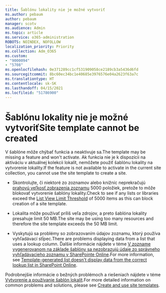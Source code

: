 ```yaml
---
title: Šablónu lokality nie je možné vytvoriť
ms.author: pebaum
author: pebaum
manager: scotv
ms.audience: Admin
ms.topic: article
ms.service: o365-administration
ROBOTS: NOINDEX, NOFOLLOW
localization_priority: Priority
ms.collection: Adm_O365
ms.custom:
- "9000094"
- "5708"
ms.openlocfilehash: 0e371289cc1cf531909058ce2189cb3a5436d6fd
ms.sourcegitcommit: 8bc60ec34bc1e40685e3976576e04a2623f63a7c
ms.translationtype: HT
ms.contentlocale: sk-SK
ms.lasthandoff: 04/15/2021
ms.locfileid: "51786900"
---
```

# <a name="site-template-cannot-be-created"></a><span data-ttu-id="58551-102">Šablónu lokality nie je možné vytvoriť</span><span class="sxs-lookup"><span data-stu-id="58551-102">Site template cannot be created</span></span>

<span data-ttu-id="58551-103">V šablóne môže chýbať funkcia a neaktivuje sa.</span><span class="sxs-lookup"><span data-stu-id="58551-103">The template may be missing a feature and won't activate.</span></span> <span data-ttu-id="58551-104">Ak funkcia nie je k dispozícii na aktiváciu v aktuálnej kolekcii lokalít, nemôžete použiť šablónu lokality na vytvorenie lokality.</span><span class="sxs-lookup"><span data-stu-id="58551-104">If the feature is not available to activate in the current site collection, you cannot use the site template to create a site.</span></span>

- <span data-ttu-id="58551-105">Skontrolujte, či niektoré zo zoznamov alebo knižníc neprekračujú [prahovú veľkosť zobrazenia zoznamu](https://support.office.com/article/Manage-large-lists-and-libraries-in-SharePoint-B8588DAE-9387-48C2-9248-C24122F07C59) 5000 položiek, pretože to môže blokovať vytvorenie šablóny lokality.</span><span class="sxs-lookup"><span data-stu-id="58551-105">Check to see if any lists or libraries exceed the [List View Limit Threshold](https://support.office.com/article/Manage-large-lists-and-libraries-in-SharePoint-B8588DAE-9387-48C2-9248-C24122F07C59) of 5000 items as this can block creation of a site template.</span></span>

- <span data-ttu-id="58551-106">Lokalita môže používať príliš veľa zdrojov, a preto šablóna lokality presahuje limit 50 MB.</span><span class="sxs-lookup"><span data-stu-id="58551-106">The site may be using too many resources and therefore the site template exceeds the 50 MB limit.</span></span>

- <span data-ttu-id="58551-107">Vyskytujú sa problémy so zobrazovaním údajov zoznamu, ktorý používa vyhľadávací stĺpec.</span><span class="sxs-lookup"><span data-stu-id="58551-107">There are problems displaying data from a list that uses a lookup column.</span></span> <span data-ttu-id="58551-108">Ďalšie informácie nájdete v téme [V zozname vygenerovanom na základe šablóny sa nezobrazujú údaje zo správneho vyhľadávacieho zoznamu v SharePointe Online](https://docs.microsoft.com/sharepoint/support/lists-and-libraries/template-generated-list-incorrect-data).</span><span class="sxs-lookup"><span data-stu-id="58551-108">For more information, see [Template-generated list doesn't display data from the correct lookup list in SharePoint Online](https://docs.microsoft.com/sharepoint/support/lists-and-libraries/template-generated-list-incorrect-data).</span></span>

<span data-ttu-id="58551-109">Podrobnejšie informácie o bežných problémoch a riešeniach nájdete v téme [Vytvorenie a používanie šablón lokalít](https://support.office.com/article/Create-and-use-site-templates-60371B0F-00E0-4C49-A844-34759EBDD989).</span><span class="sxs-lookup"><span data-stu-id="58551-109">For more detailed information on common problems and solutions, please see [Create and use site templates](https://support.office.com/article/Create-and-use-site-templates-60371B0F-00E0-4C49-A844-34759EBDD989).</span></span>

